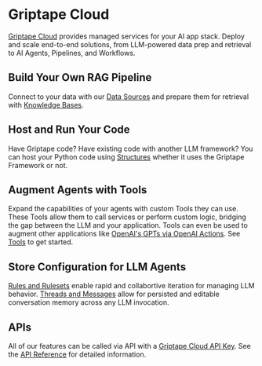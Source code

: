 # Griptape Cloud

[Griptape Cloud](https://cloud.griptape.ai/) provides managed services for your AI app stack. Deploy and scale end-to-end solutions, from LLM-powered data prep and retrieval to AI Agents, Pipelines, and Workflows.

## Build Your Own RAG Pipeline

Connect to your data with our [Data Sources](data-sources/what-are-data-sources.md) and prepare them for retrieval with [Knowledge Bases](knowledge-bases/create-knowledge-base.md).

## Host and Run Your Code

Have Griptape code? Have existing code with another LLM framework? You can host your Python code using [Structures](structures/create-structure.md) whether it uses the Griptape Framework or not.

## Augment Agents with Tools

Expand the capabilities of your agents with custom Tools they can use. These Tools allow them to call services or perform custom logic, bridging the gap between the LLM and your application. Tools can even be used to augment other applications like [OpenAI's GPTs via OpenAI Actions](https://platform.openai.com/docs/actions/introduction). See [Tools](tools/create-tool.md) to get started.

## Store Configuration for LLM Agents

[Rules and Rulesets](rules/rulesets.md) enable rapid and collabortive iteration for managing LLM behavior. [Threads and Messages](threads/threads.md) allow for persisted and editable conversation memory across any LLM invocation.

## APIs

All of our features can be called via API with a [Griptape Cloud API Key](https://cloud.griptape.ai/configuration/api-keys). See the [API Reference](api/api-reference.md) for detailed information.
